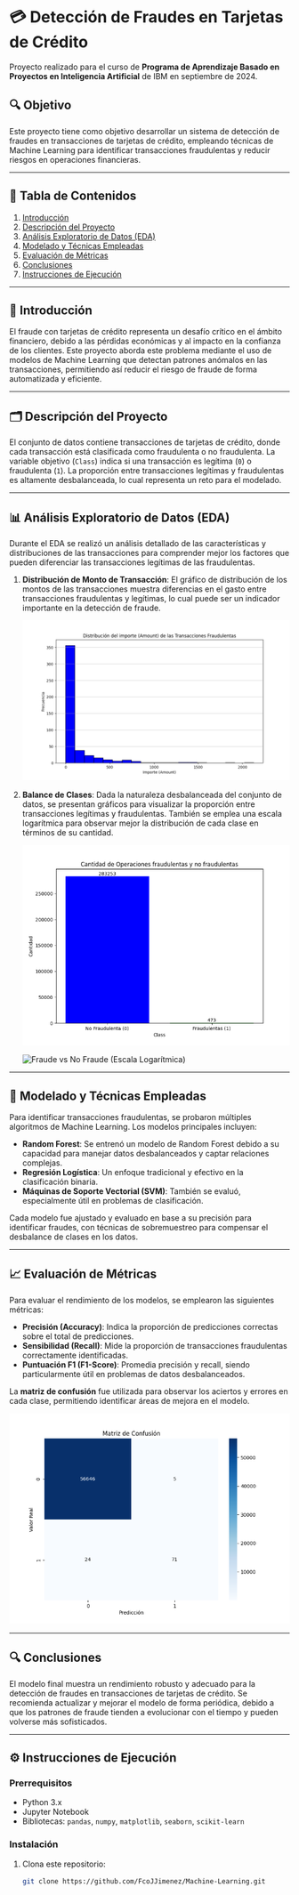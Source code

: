 # 💳 Detección de Fraudes en Tarjetas de Crédito

Proyecto realizado para el curso de **Programa de Aprendizaje Basado en Proyectos en Inteligencia Artificial** de IBM en septiembre de 2024.

## 🔍 Objetivo

Este proyecto tiene como objetivo desarrollar un sistema de detección de fraudes en transacciones de tarjetas de crédito, empleando técnicas de Machine Learning para identificar transacciones fraudulentas y reducir riesgos en operaciones financieras.

---

## 📑 Tabla de Contenidos

1. [Introducción](#📝-introducción)
2. [Descripción del Proyecto](#🗂️-descripción-del-proyecto)
3. [Análisis Exploratorio de Datos (EDA)](#📊-análisis-exploratorio-de-datos-eda)
4. [Modelado y Técnicas Empleadas](#🤖-modelado-y-técnicas-empleadas)
5. [Evaluación de Métricas](#📈-evaluación-de-métricas)
6. [Conclusiones](#🔍-conclusiones)
7. [Instrucciones de Ejecución](#⚙️-instrucciones-de-ejecución)

---

## 📝 Introducción

El fraude con tarjetas de crédito representa un desafío crítico en el ámbito financiero, debido a las pérdidas económicas y al impacto en la confianza de los clientes. Este proyecto aborda este problema mediante el uso de modelos de Machine Learning que detectan patrones anómalos en las transacciones, permitiendo así reducir el riesgo de fraude de forma automatizada y eficiente.

---

## 🗂️ Descripción del Proyecto

El conjunto de datos contiene transacciones de tarjetas de crédito, donde cada transacción está clasificada como fraudulenta o no fraudulenta. La variable objetivo (`Class`) indica si una transacción es legítima (`0`) o fraudulenta (`1`). La proporción entre transacciones legítimas y fraudulentas es altamente desbalanceada, lo cual representa un reto para el modelado.

---

## 📊 Análisis Exploratorio de Datos (EDA)

Durante el EDA se realizó un análisis detallado de las características y distribuciones de las transacciones para comprender mejor los factores que pueden diferenciar las transacciones legítimas de las fraudulentas.

1. **Distribución de Monto de Transacción**: El gráfico de distribución de los montos de las transacciones muestra diferencias en el gasto entre transacciones fraudulentas y legítimas, lo cual puede ser un indicador importante en la detección de fraude.

   ![Distribución de Monto de Fraude](charts/fraud_amount_distribution.png)

2. **Balance de Clases**: Dada la naturaleza desbalanceada del conjunto de datos, se presentan gráficos para visualizar la proporción entre transacciones legítimas y fraudulentas. También se emplea una escala logarítmica para observar mejor la distribución de cada clase en términos de su cantidad.

   ![Fraude vs No Fraude](charts/fraud_vs_no_fraud.png)
   
   ![Fraude vs No Fraude (Escala Logarítmica)](charts/deteccion-fraudes-tarjetas/images/fraud_vs_no_fraud_log.png)

---

## 🤖 Modelado y Técnicas Empleadas

Para identificar transacciones fraudulentas, se probaron múltiples algoritmos de Machine Learning. Los modelos principales incluyen:

- **Random Forest**: Se entrenó un modelo de Random Forest debido a su capacidad para manejar datos desbalanceados y captar relaciones complejas.
- **Regresión Logística**: Un enfoque tradicional y efectivo en la clasificación binaria.
- **Máquinas de Soporte Vectorial (SVM)**: También se evaluó, especialmente útil en problemas de clasificación.

Cada modelo fue ajustado y evaluado en base a su precisión para identificar fraudes, con técnicas de sobremuestreo para compensar el desbalance de clases en los datos.

---

## 📈 Evaluación de Métricas

Para evaluar el rendimiento de los modelos, se emplearon las siguientes métricas:

- **Precisión (Accuracy)**: Indica la proporción de predicciones correctas sobre el total de predicciones.
- **Sensibilidad (Recall)**: Mide la proporción de transacciones fraudulentas correctamente identificadas.
- **Puntuación F1 (F1-Score)**: Promedia precisión y recall, siendo particularmente útil en problemas de datos desbalanceados.

La **matriz de confusión** fue utilizada para observar los aciertos y errores en cada clase, permitiendo identificar áreas de mejora en el modelo.

   ![Matriz de Confusión](charts/confusion_matrix.png)

---

## 🔍 Conclusiones

El modelo final muestra un rendimiento robusto y adecuado para la detección de fraudes en transacciones de tarjetas de crédito. Se recomienda actualizar y mejorar el modelo de forma periódica, debido a que los patrones de fraude tienden a evolucionar con el tiempo y pueden volverse más sofisticados.

---

## ⚙️ Instrucciones de Ejecución

### Prerrequisitos

- Python 3.x
- Jupyter Notebook
- Bibliotecas: `pandas`, `numpy`, `matplotlib`, `seaborn`, `scikit-learn`

### Instalación

1. Clona este repositorio:
   ```bash
   git clone https://github.com/FcoJJimenez/Machine-Learning.git